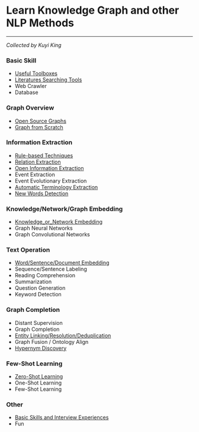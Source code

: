 # Learn Knowledge Graph and other NLP Methods
---
*Collected by Kuyi King*
<br>

### Basic Skill
  * [Useful Toolboxes](https://github.com/Schlampig/Knowledge_Graph_Wander/blob/master/content/Useful_Toolboxes.md)
  * [Literatures Searching Tools](https://github.com/Schlampig/Knowledge_Graph_Wander/blob/master/content/Literatures_Searching_Tools.md)
  * Web Crawler 
  * Database
 
### Graph Overview
  * [Open Source Graphs](https://github.com/Schlampig/Knowledge_Graph_Wander/blob/master/content/Open_Source_Graphs.md)
  * [Graph from Scratch](https://github.com/Schlampig/Knowledge_Graph_Wander/blob/master/content/Graph_from_Scratch.md)

### Information Extraction
  * [Rule-based Techniques](https://github.com/Schlampig/Knowledge_Graph_Wander/blob/master/content/Rule_based_Techniques.md)
  * [Relation Extraction](https://github.com/Schlampig/Knowledge_Graph_Wander/blob/master/content/Relation_Extraction.md)
  * [Open Information Extraction](https://github.com/Schlampig/Knowledge_Graph_Wander/blob/master/content/Open_Information_Extraction.md)
  * Event Extraction
  * Event Evolutionary Extraction
  * [Automatic Terminology Extraction](https://github.com/Schlampig/Knowledge_Graph_Wander/blob/master/content/Automatic_Terminology_Extraction.md)
  * [New Words Detection](https://github.com/Schlampig/Knowledge_Graph_Wander/blob/master/content/New_Words_Detection)

### Knowledge/Network/Graph Embedding
  * [Knowledge_or_Network Embedding](https://github.com/Schlampig/Knowledge_Graph_Wander/blob/master/content/Knowledge_or_Network_Embedding.md)
  * Graph Neural Networks
  * Graph Convolutional Networks

### Text Operation
  * [Word/Sentence/Document Embedding](https://github.com/Schlampig/Knowledge_Graph_Wander/blob/master/content/NLP_Embeddings.md)
  * Sequence/Sentence Labeling
  * Reading Comprehension
  * Summarization
  * Question Generation
  * Keyword Detection

### Graph Completion
  * Distant Supervision
  * Graph Completion
  * [Entity Linking/Resolution/Deduplication](https://github.com/Schlampig/Knowledge_Graph_Wander/blob/master/content/Entity_Operation.md)
  * Graph Fusion / Ontology Align
  * [Hypernym Discovery](https://github.com/Schlampig/Knowledge_Graph_Wander/blob/master/content/Hypernym_Discovery)

### Few-Shot Learning
  * [Zero-Shot Learning](https://github.com/Schlampig/Knowledge_Graph_Wander/blob/master/content/Zero_Shot_Learning.md)
  * One-Shot Learning
  * Few-Shot Learning
  
### Other
  * [Basic Skills and Interview Experiences](https://github.com/Schlampig/Knowledge_Graph_Wander/blob/master/content/Basic_and_Interview.md)
  * Fun
  



